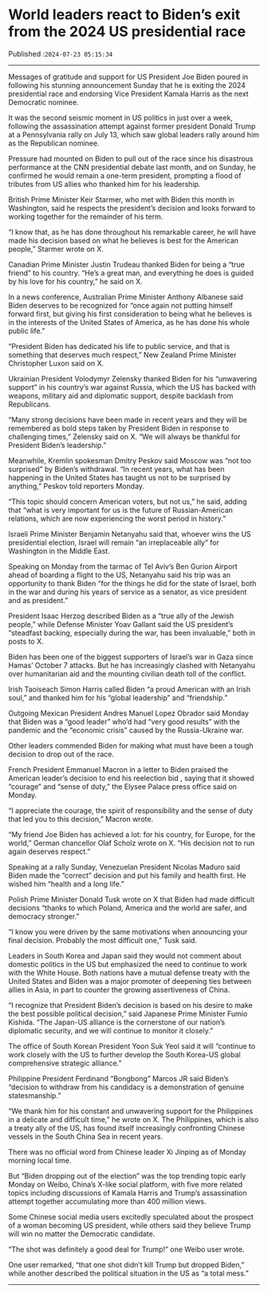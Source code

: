 # World leaders react to Biden’s exit from the 2024 US presidential race

Published :`2024-07-23 05:15:34`

---

Messages of gratitude and support for US President Joe Biden poured in following his stunning announcement Sunday that he is exiting the 2024 presidential race and endorsing Vice President Kamala Harris as the next Democratic nominee.

It was the second seismic moment in US politics in just over a week, following the assassination attempt against former president Donald Trump at a Pennsylvania rally on July 13, which saw global leaders rally around him as the Republican nominee.

Pressure had mounted on Biden to pull out of the race since his disastrous performance at the CNN presidential debate last month, and on Sunday, he confirmed he would remain a one-term president, prompting a flood of tributes from US allies who thanked him for his leadership.

British Prime Minister Keir Starmer, who met with Biden this month in Washington, said he respects the president’s decision and looks forward to working together for the remainder of his term.

“I know that, as he has done throughout his remarkable career, he will have made his decision based on what he believes is best for the American people,” Starmer wrote on X.

Canadian Prime Minister Justin Trudeau thanked Biden for being a “true friend” to his country. “He’s a great man, and everything he does is guided by his love for his country,” he said on X.

In a news conference, Australian Prime Minister Anthony Albanese said Biden deserves to be recognized for “once again not putting himself forward first, but giving his first consideration to being what he believes is in the interests of the United States of America, as he has done his whole public life.”

“President Biden has dedicated his life to public service, and that is something that deserves much respect,” New Zealand Prime Minister Christopher Luxon said on X.

Ukrainian President Volodymyr Zelensky thanked Biden for his “unwavering support” in his country’s war against Russia, which the US has backed with weapons, military aid and diplomatic support, despite backlash from Republicans.

“Many strong decisions have been made in recent years and they will be remembered as bold steps taken by President Biden in response to challenging times,” Zelensky said on X. “We will always be thankful for President Biden’s leadership.”

Meanwhile, Kremlin spokesman Dmitry Peskov said Moscow was “not too surprised” by Biden’s withdrawal. “In recent years, what has been happening in the United States has taught us not to be surprised by anything,” Peskov told reporters Monday.

“This topic should concern American voters, but not us,” he said, adding that “what is very important for us is the future of Russian-American relations, which are now experiencing the worst period in history.”

Israeli Prime Minister Benjamin Netanyahu said that, whoever wins the US presidential election, Israel will remain “an irreplaceable ally” for Washington in the Middle East.

Speaking on Monday from the tarmac of Tel Aviv’s Ben Gurion Airport ahead of boarding a flight to the US, Netanyahu said his trip was an opportunity to thank Biden “for the things he did for the state of Israel, both in the war and during his years of service as a senator, as vice president and as president.”

President Isaac Herzog described Biden as a “true ally of the Jewish people,” while Defense Minister Yoav Gallant said the US president’s “steadfast backing, especially during the war, has been invaluable,” both in posts to X.

Biden has been one of the biggest supporters of Israel’s war in Gaza since Hamas’ October 7 attacks. But he has increasingly clashed with Netanyahu over humanitarian aid and the mounting civilian death toll of the conflict.

Irish Taoiseach Simon Harris called Biden “a proud American with an Irish soul,” and thanked him for his “global leadership” and “friendship.”

Outgoing Mexican President Andres Manuel Lopez Obrador said Monday that Biden was a “good leader” who’d had “very good results” with the pandemic and the “economic crisis” caused by the Russia-Ukraine war.

Other leaders commended Biden for making what must have been a tough decision to drop out of the race.

French President Emmanuel Macron in a letter to Biden praised the American leader’s decision to end his reelection bid , saying that it showed “courage” and “sense of duty,” the Elysee Palace press office said on Monday.

“I appreciate the courage, the spirit of responsibility and the sense of duty that led you to this decision,” Macron wrote.

“My friend Joe Biden has achieved a lot: for his country, for Europe, for the world,” German chancellor Olaf Scholz wrote on X. “His decision not to run again deserves respect.”

Speaking at a rally Sunday, Venezuelan President Nicolas Maduro said Biden made the “correct” decision and put his family and health first. He wished him “health and a long life.”

Polish Prime Minister Donald Tusk wrote on X that Biden had made difficult decisions “thanks to which Poland, America and the world are safer, and democracy stronger.”

“I know you were driven by the same motivations when announcing your final decision. Probably the most difficult one,” Tusk said.

Leaders in South Korea and Japan said they would not comment about domestic politics in the US but emphasized the need to continue to work with the White House. Both nations have a mutual defense treaty with the United States and Biden was a major promoter of deepening ties between allies in Asia, in part to counter the growing assertiveness of China.

“I recognize that President Biden’s decision is based on his desire to make the best possible political decision,” said Japanese Prime Minister Fumio Kishida. “The Japan-US alliance is the cornerstone of our nation’s diplomatic security, and we will continue to monitor it closely.”

The office of South Korean President Yoon Suk Yeol said it will “continue to work closely with the US to further develop the South Korea-US global comprehensive strategic alliance.”

Philippine President Ferdinand “Bongbong” Marcos JR said Biden’s “decision to withdraw from his candidacy is a demonstration of genuine statesmanship.”

“We thank him for his constant and unwavering support for the Philippines in a delicate and difficult time,” he wrote on X. The Philippines, which is also a treaty ally of the US, has found itself increasingly confronting Chinese vessels in the South China Sea in recent years.

There was no official word from Chinese leader Xi Jinping as of Monday morning local time.

But “Biden dropping out of the election” was the top trending topic early Monday on Weibo, China’s X-like social platform, with five more related topics including discussions of Kamala Harris and Trump’s assassination attempt together accumulating more than 400 million views.

Some Chinese social media users excitedly speculated about the prospect of a woman becoming US president, while others said they believe Trump will win no matter the Democratic candidate.

“The shot was definitely a good deal for Trump!” one Weibo user wrote.

One user remarked, “that one shot didn’t kill Trump but dropped Biden,” while another described the political situation in the US as “a total mess.”

---

